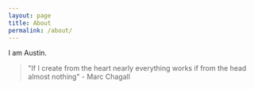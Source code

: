 ```yaml
---
layout: page
title: About
permalink: /about/
---
```

I am Austin.


> "If I create from the heart nearly everything works if from the head almost nothing" - Marc Chagall
